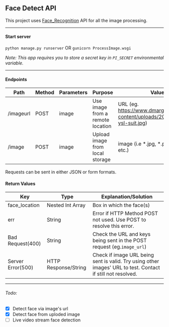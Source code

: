 ## Face Detect API

This project uses [Face_Recognition](https://github.com/ageitgey/face_recognition) API for all the image processing.

- - -

#### Start server
`python manage.py runserver`
OR
`gunicorn ProcessImage.wsgi`

*Note: This app requires you to store a secret key in `PI_SECRET` environmental variable.*
- - -
#### Endpoints
|   Path    |   Method  |   Parameters  |              Purpose                  |                             Values                                  |
|   ----    |   ------  |   ---------   |              -------                  |                             ------                                  |
| /imageurl |   POST    |   image       |   Use image from a remote location    |   URL (eg. https://www.dmarge.com/wp-content/uploads/2019/05/keanu-ysl-suit.jpg)    |
| /image    |   POST    |   image       |   Upload image from local storage     |   image (i.e \*.jpg, \*.png, \*.jpeg, etc.)                         |

Requests can be sent in either JSON or form formats.

#### Return Values
|      **Key**    |     **Type**      |    **Explanation/Solution** |
|-----------------|-------------------|-----------------------------|
|   face_location | Nested Int Array  |  Box in which the face(s) |
|        err       |      String       |  Error if HTTP Method POST not used. Use POST to resolve this error. |
| Bad Request(400) |      String       | Check the URL and keys being sent in the POST request (eg.`image_url`) |
| Server Error(500)| HTTP Response/String | Check if image URL being sent is valid. Try using other images' URL to test. Contact if still not resolved. |
 

- - -
###### Todo:
* [x] Detect face via image's url
* [x] Detect face from uploded image
* [ ] Live video stream face detection
